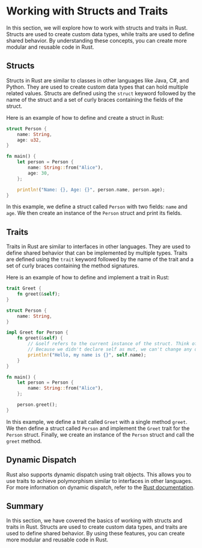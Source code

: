 # Working with Structs and Traits

In this section, we will explore how to work with structs and traits in Rust. Structs are used to create custom data types, while traits are used to define shared behavior. By understanding these concepts, you can create more modular and reusable code in Rust.

## Structs

Structs in Rust are similar to classes in other languages like Java, C#, and Python. They are used to create custom data types that can hold multiple related values. Structs are defined using the `struct` keyword followed by the name of the struct and a set of curly braces containing the fields of the struct.

Here is an example of how to define and create a struct in Rust:

```rust
struct Person {
    name: String,
    age: u32,
}

fn main() {
    let person = Person {
        name: String::from("Alice"),
        age: 30,
    };

    println!("Name: {}, Age: {}", person.name, person.age);
}
```

In this example, we define a struct called `Person` with two fields: `name` and `age`. We then create an instance of the `Person` struct and print its fields.

## Traits

Traits in Rust are similar to interfaces in other languages. They are used to define shared behavior that can be implemented by multiple types. Traits are defined using the `trait` keyword followed by the name of the trait and a set of curly braces containing the method signatures.

Here is an example of how to define and implement a trait in Rust:

```rust
trait Greet {
    fn greet(&self);
}

struct Person {
    name: String,
}

impl Greet for Person {
    fn greet(&self) {
        // &self refers to the current instance of the struct. Think of it as the this pointer in C# or Java.
        // Because we didn't declare self as mut, we can't change any data on the instance of Person here.
        println!("Hello, my name is {}", self.name);
    }
}

fn main() {
    let person = Person {
        name: String::from("Alice"),
    };

    person.greet();
}
```

In this example, we define a trait called `Greet` with a single method `greet`. We then define a struct called `Person` and implement the `Greet` trait for the `Person` struct. Finally, we create an instance of the `Person` struct and call the `greet` method.

## Dynamic Dispatch

Rust also supports dynamic dispatch using trait objects. This allows you to use traits to achieve polymorphism similar to interfaces in other languages. For more information on dynamic dispatch, refer to the [Rust documentation](https://doc.rust-lang.org/stable/book/ch17-02-trait-objects.html).

## Summary

In this section, we have covered the basics of working with structs and traits in Rust. Structs are used to create custom data types, and traits are used to define shared behavior. By using these features, you can create more modular and reusable code in Rust.
